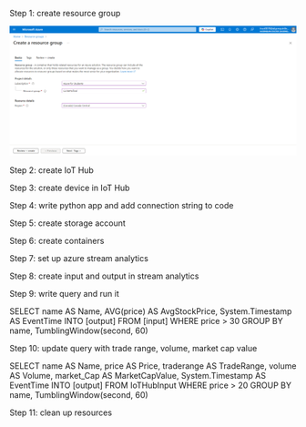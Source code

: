 Step 1: create resource group

![1.1](/images/1.1.png)

Step 2: create IoT Hub

Step 3: create device in IoT Hub

Step 4: write python app and add connection string to code

Step 5: create storage account

Step 6: create containers

Step 7: set up azure stream analytics

Step 8: create input and output in stream analytics

Step 9: write query and run it

SELECT
    name AS Name,
    AVG(price) AS AvgStockPrice,
    System.Timestamp AS EventTime
INTO
    [output]
FROM
    [input]
WHERE
    price > 30
GROUP BY
    name, TumblingWindow(second, 60)

Step 10: update query with trade range, volume, market cap value

SELECT
    name AS Name,
    price AS Price,
    traderange AS TradeRange,
    volume AS Volume,
    market_Cap AS MarketCapValue,
    System.Timestamp AS EventTime
INTO
    [output]
FROM
    IoTHubInput
WHERE
    price > 20
GROUP BY
    name, TumblingWindow(second, 60)


Step 11: clean up resources
